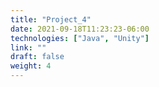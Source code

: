 ```yaml
---
title: "Project_4"
date: 2021-09-18T11:23:23-06:00
technologies: ["Java", "Unity"]
link: ""
draft: false
weight: 4
---
```


